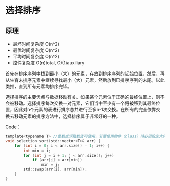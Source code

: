 # 选择排序

## 原理

* 最坏时间复杂度 O(n^2)
* 最优时间复杂度 O(n^2)
* 平均时间复杂度 O(n^2)
* 控件复杂度 O(n)total, O)(1)auxiliary

首先在排序序列中找到最小（大）的元素，存放到排序序列的起始位置，然后，再从生育未排序元素中继续寻找最小（大）元素，然后放到已排序序列的末尾。以此类推，直到所有元素均排序完毕。

选择排序的主要优点与数据移动有关。如果某个元素位于正确的最终位置上，则不会被移动。选择排序每次交换一对元素，它们当中至少有一个将被移到其最终位置，因此对n个元素的表进行排序总共进行至多n-1次交换。在所有的完全依靠交换去移动元素的排序方法中，选择排序属于非常好的一种。

Code：
```c
template<typename T> //整數或浮點數皆可使用，若要使用物件（class）時必須設定大於（>）的運算子功能
void selection_sort(std::vector<T>& arr) {
	for (int i = 0; i < arr.size() - 1; i++) {
		int min = i;
		for (int j = i + 1; j < arr.size(); j++)
			if (arr[j] < arr[min])
				min = j;
		std::swap(arr[i], arr[min]);
	}
}
```
